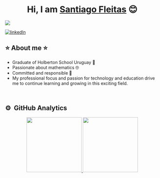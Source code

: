 <div align="center">
<h1 align="center">Hi, I am <a href="https://github.com/SantiagoFleitasIbarra">Santiago Fleitas</a> 😊</h1>
</div>
<img src="https://media.licdn.com/dms/image/v2/D4D16AQG39y-LsY-2wg/profile-displaybackgroundimage-shrink_350_1400/profile-displaybackgroundimage-shrink_350_1400/0/1721517908437?e=1729123200&v=beta&t=KvrkjMwL268oeClXQcBHpmrBZZgQeyCamXIwfW6VsV8">

[![linkedIn](https://img.shields.io/badge/LinkedIn-0077B5?style=for-the-badge&logo=linkedin&logoColor=white)](https://www.linkedin.com/in/santiago-mauricio-fleitas-ibarra-852075280/)

## ⭐ About me ⭐

- Graduate of Holberton School Uruguay 🐙
- Passionate about mathematics 🤓
- Committed and responsible 🐜
- My professional focus and passion for technology and education drive me to continue learning and growing in this exciting field.

<br>

## ⚙️ &nbsp;GitHub Analytics

<p align="center">
<a href="https://github.com/SantiagoFleitasIbarra">
  <img height="180em" src="https://github-readme-stats-eight-theta.vercel.app/api?username=SantiagoFleitasIbarra&show_icons=true&theme=algolia&include_all_commits=true&count_private=true"/>
  <img height="180em" src="https://github-readme-stats-eight-theta.vercel.app/api/top-langs/?username=SantiagoFleitasIbarra&layout=compact&langs_count=8&theme=algolia"/>
</a>
</p>
